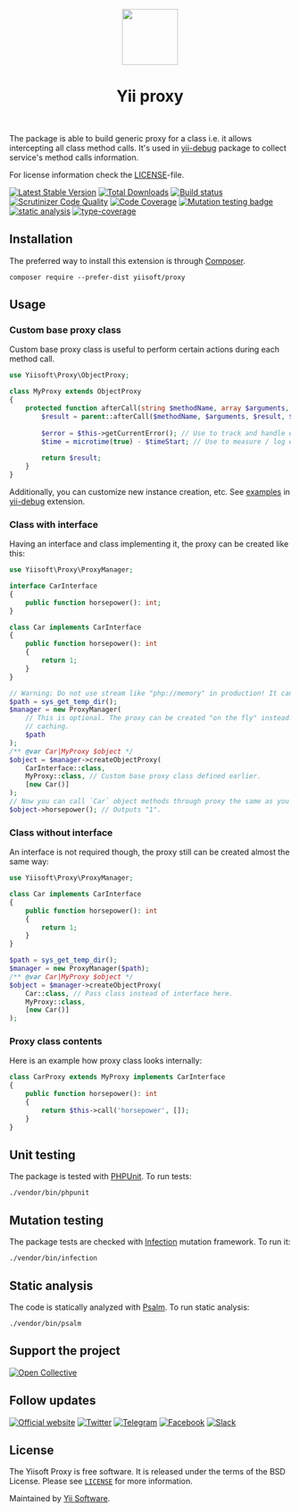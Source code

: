 <p align="center">
    <a href="https://github.com/yiisoft" target="_blank">
        <img src="https://yiisoft.github.io/docs/images/yii_logo.svg" height="100px">
    </a>
    <h1 align="center">Yii proxy</h1>
    <br>
</p>

The package is able to build generic proxy for a class i.e. it allows intercepting all class method calls. It's used in 
[yii-debug](https://github.com/yiisoft/yii-debug) package to collect service's method calls information.

For license information check the [LICENSE](LICENSE.md)-file.

[![Latest Stable Version](https://poser.pugx.org/yiisoft/proxy/v/stable.png)](https://packagist.org/packages/yiisoft/proxy)
[![Total Downloads](https://poser.pugx.org/yiisoft/proxy/downloads.png)](https://packagist.org/packages/yiisoft/proxy)
[![Build status](https://github.com/yiisoft/proxy/workflows/build/badge.svg)](https://github.com/yiisoft/proxy/actions?query=workflow%3Abuild)
[![Scrutinizer Code Quality](https://scrutinizer-ci.com/g/yiisoft/proxy/badges/quality-score.png?b=master)](https://scrutinizer-ci.com/g/yiisoft/proxy/?branch=master)
[![Code Coverage](https://scrutinizer-ci.com/g/yiisoft/proxy/badges/coverage.png?b=master)](https://scrutinizer-ci.com/g/yiisoft/proxy/?branch=master)
[![Mutation testing badge](https://img.shields.io/endpoint?style=flat&url=https%3A%2F%2Fbadge-api.stryker-mutator.io%2Fgithub.com%2Fyiisoft%2Fproxy%2Fmaster)](https://dashboard.stryker-mutator.io/reports/github.com/yiisoft/proxy/master)
[![static analysis](https://github.com/yiisoft/proxy/workflows/static%20analysis/badge.svg)](https://github.com/yiisoft/proxy/actions?query=workflow%3A%22static+analysis%22)
[![type-coverage](https://shepherd.dev/github/yiisoft/proxy/coverage.svg)](https://shepherd.dev/github/yiisoft/proxy)

## Installation

The preferred way to install this extension is through [Сomposer](http://getcomposer.org/download/).

```
composer require --prefer-dist yiisoft/proxy
```

## Usage

### Custom base proxy class

Custom base proxy class is useful to perform certain actions during each method call.

```php
use Yiisoft\Proxy\ObjectProxy;

class MyProxy extends ObjectProxy
{
    protected function afterCall(string $methodName, array $arguments, mixed $result, float $timeStart) : mixed {
        $result = parent::afterCall($methodName, $arguments, $result, $timeStart);
        
        $error = $this->getCurrentError(); // Use to track and handle errors. 
        $time = microtime(true) - $timeStart; // Use to measure / log execution time.
        
        return $result;
    }
}
```

Additionally, you can customize new instance creation, etc. See
[examples](https://github.com/yiisoft/yii-debug/tree/master/src/Proxy) in
[yii-debug](https://github.com/yiisoft/yii-debug) extension.

### Class with interface

Having an interface and class implementing it, the proxy can be created like this:

```php
use Yiisoft\Proxy\ProxyManager;

interface CarInterface
{
    public function horsepower(): int;
}

class Car implements CarInterface
{
    public function horsepower(): int
    {
        return 1;
    }
}

// Warning: Do not use stream like "php://memory" in production! It can cause file name collisions.
$path = sys_get_temp_dir();
$manager = new ProxyManager(
    // This is optional. The proxy can be created "on the fly" instead. But it's recommended to specify path to enable
    // caching.
    $path
);
/** @var Car|MyProxy $object */
$object = $manager->createObjectProxy(
    CarInterface::class,
    MyProxy::class, // Custom base proxy class defined earlier.
    [new Car()]
);
// Now you can call `Car` object methods through proxy the same as you would call it in original `Car` object.
$object->horsepower(); // Outputs "1".
```

### Class without interface

An interface is not required though, the proxy still can be created almost the same way:

```php
use Yiisoft\Proxy\ProxyManager;

class Car implements CarInterface
{
    public function horsepower(): int
    {
        return 1;
    }
}

$path = sys_get_temp_dir();
$manager = new ProxyManager($path);
/** @var Car|MyProxy $object */
$object = $manager->createObjectProxy(
    Car::class, // Pass class instead of interface here. 
    MyProxy::class, 
    [new Car()]
);
```

### Proxy class contents

Here is an example how proxy class looks internally:

```php
class CarProxy extends MyProxy implements CarInterface
{
    public function horsepower(): int
    {
        return $this->call('horsepower', []);
    }
}
```

## Unit testing

The package is tested with [PHPUnit](https://phpunit.de/). To run tests:

```shell
./vendor/bin/phpunit
```

## Mutation testing

The package tests are checked with [Infection](https://infection.github.io/) mutation framework. To run it:

```shell
./vendor/bin/infection
```

## Static analysis

The code is statically analyzed with [Psalm](https://psalm.dev/). To run static analysis:

```shell
./vendor/bin/psalm
```

## Support the project

[![Open Collective](https://img.shields.io/badge/Open%20Collective-sponsor-7eadf1?logo=open%20collective&logoColor=7eadf1&labelColor=555555)](https://opencollective.com/yiisoft)

## Follow updates

[![Official website](https://img.shields.io/badge/Powered_by-Yii_Framework-green.svg?style=flat)](https://www.yiiframework.com/)
[![Twitter](https://img.shields.io/badge/twitter-follow-1DA1F2?logo=twitter&logoColor=1DA1F2&labelColor=555555?style=flat)](https://twitter.com/yiiframework)
[![Telegram](https://img.shields.io/badge/telegram-join-1DA1F2?style=flat&logo=telegram)](https://t.me/yii3en)
[![Facebook](https://img.shields.io/badge/facebook-join-1DA1F2?style=flat&logo=facebook&logoColor=ffffff)](https://www.facebook.com/groups/yiitalk)
[![Slack](https://img.shields.io/badge/slack-join-1DA1F2?style=flat&logo=slack)](https://yiiframework.com/go/slack)

## License

The Yiisoft Proxy is free software. It is released under the terms of the BSD License.
Please see [`LICENSE`](./LICENSE.md) for more information.

Maintained by [Yii Software](https://www.yiiframework.com/).
